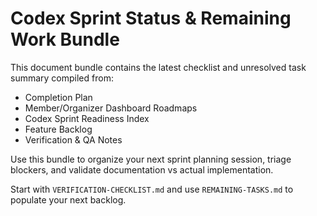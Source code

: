 # Codex Sprint Status & Remaining Work Bundle

This document bundle contains the latest checklist and unresolved task summary compiled from:

- Completion Plan
- Member/Organizer Dashboard Roadmaps
- Codex Sprint Readiness Index
- Feature Backlog
- Verification & QA Notes

Use this bundle to organize your next sprint planning session, triage blockers, and validate documentation vs actual implementation.

Start with `VERIFICATION-CHECKLIST.md` and use `REMAINING-TASKS.md` to populate your next backlog.
